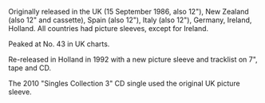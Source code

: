 Originally released in the UK (15 September 1986, also 12"), New Zealand (also 12" and cassette), Spain (also 12"), Italy (also 12"), Germany, Ireland, Holland. All countries had picture sleeves, except for Ireland.

Peaked at No. 43 in UK charts.

Re-released in Holland in 1992 with a new picture sleeve and tracklist on 7", tape and CD.

The 2010 "Singles Collection 3" CD single used the original UK picture sleeve.
